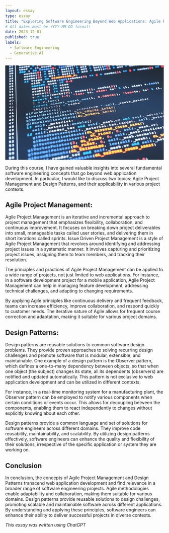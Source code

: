 ```yaml
---
layout: essay
type: essay
title: "Exploring Software Engineering Beyond Web Applications: Agile Project Management and Design Patterns"
# All dates must be YYYY-MM-DD format!
date: 2023-12-01
published: true
labels:
  - Software Engineering
  - Generative AI
---
```

<img width="1200px" height="300px" class="rounded float-start pe-4" src="../img/SoftENg.jpg">

During this course, I have gained valuable insights into several fundamental software engineering concepts that go beyond web application development. In particular, I would like to discuss two topics: Agile Project Management and Design Patterns, and their applicability in various project contexts.

## Agile Project Management:
Agile Project Management is an iterative and incremental approach to project management that emphasizes flexibility, collaboration, and continuous improvement. It focuses on breaking down project deliverables into small, manageable tasks called user stories, and delivering them in short iterations called sprints.
Issue Driven Project Management is a style of Agile Project Management that revolves around identifying and addressing project issues in a systematic manner. It involves capturing and prioritizing project issues, assigning them to team members, and tracking their resolution.

The principles and practices of Agile Project Management can be applied to a wide range of projects, not just limited to web applications. For instance, in a software development project for a mobile application, Agile Project Management can help in managing feature development, addressing technical challenges, and adapting to changing requirements.

By applying Agile principles like continuous delivery and frequent feedback, teams can increase efficiency, improve collaboration, and respond quickly to customer needs. The iterative nature of Agile allows for frequent course correction and adaptation, making it suitable for various project domains.

## Design Patterns:
Design patterns are reusable solutions to common software design problems. They provide proven approaches to solving recurring design challenges and promote software that is modular, extensible, and maintainable.
One example of a design pattern is the Observer pattern, which defines a one-to-many dependency between objects, so that when one object (the subject) changes its state, all its dependents (observers) are notified and updated automatically. This pattern is not exclusive to web application development and can be utilized in different contexts.

For instance, in a real-time monitoring system for a manufacturing plant, the Observer pattern can be employed to notify various components when certain conditions or events occur. This allows for decoupling between the components, enabling them to react independently to changes without explicitly knowing about each other.

Design patterns provide a common language and set of solutions for software engineers across different domains. They improve code reusability, maintainability, and scalability. By utilizing design patterns effectively, software engineers can enhance the quality and flexibility of their solutions, irrespective of the specific application or system they are working on.

## Conclusion
In conclusion, the concepts of Agile Project Management and Design Patterns transcend web application development and find relevance in a broader range of software engineering projects. Agile methodologies enable adaptability and collaboration, making them suitable for various domains. Design patterns provide reusable solutions to design challenges, promoting scalable and maintainable software across different applications. By understanding and applying these principles, software engineers can enhance their ability to deliver successful projects in diverse contexts.

*This essay was written using ChatGPT*
